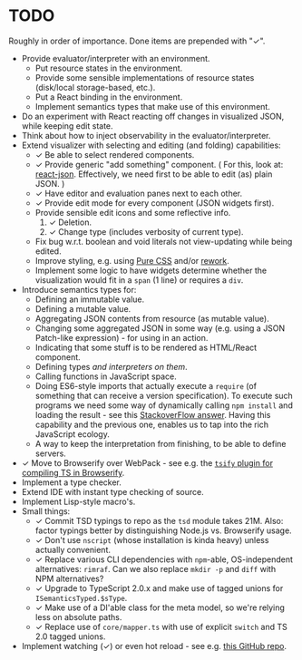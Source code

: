 # TODO

Roughly in order of importance.
Done items are prepended with "&#10003;".

* Provide evaluator/interpreter with an environment.
	* Put resource states in the environment.
	* Provide some sensible implementations of resource states (disk/local storage-based, etc.).
	* Put a React binding in the environment.
	* Implement semantics types that make use of this environment.
* Do an experiment with React reacting off changes in visualized JSON, while keeping edit state.
* Think about how to inject observability in the evaluator/interpreter.
* Extend visualizer with selecting and editing (and folding) capabilities:
	* &#10003; Be able to select rendered components.
	* &#10003; Provide generic "add something" component.
		(
			For this, look at: [react-json](https://github.com/arqex/react-json).
			Effectively, we need first to be able to edit (as) plain JSON.
		)
	* &#10003; Have editor and evaluation panes next to each other.
	* &#10003; Provide edit mode for every component (JSON widgets first).
	* Provide sensible edit icons and some reflective info.
		1. &#10003; Deletion.
		2. &#10003; Change type (includes verbosity of current type).
	* Fix bug w.r.t. boolean and void literals not view-updating while being edited.
	* Improve styling, e.g. using [Pure CSS](http://purecss.io/) and/or [rework](https://github.com/reworkcss/rework).
	* Implement some logic to have widgets determine whether the visualization would fit in a `span` (1 line) or requires a `div`.
* Introduce semantics types for:
	* Defining an immutable value.
	* Defining a mutable value.
	* Aggregating JSON contents from resource (as mutable value).
	* Changing some aggregated JSON in some way (e.g. using a JSON Patch-like expression) - for using in an action.
	* Indicating that some stuff is to be rendered as HTML/React component.
	* Defining types *and interpreters on them*.
	* Calling functions in JavaScript space.
	* Doing ES6-style imports that actually execute a `require` (of something that can receive a version specification).
		To execute such programs we need some way of dynamically calling `npm install` and loading the result
			- see this [StackoverFlow answer](http://stackoverflow.com/questions/15957529/can-i-install-a-npm-package-from-javascript-running-in-node-js/15957574#15957574).
		Having this capability and the previous one, enables us to tap into the rich JavaScript ecology.
	* A way to keep the interpretation from finishing, to be able to define servers.
* &#10003; Move to Browserify over WebPack - see e.g. the [`tsify` plugin for compiling TS in Browserify](https://www.npmjs.com/package/tsify).
* Implement a type checker.
* Extend IDE with instant type checking of source.
* Implement Lisp-style macro's.
* Small things:
	* &#10003; Commit TSD typings to repo as the `tsd` module takes 21M.
		Also: factor typings better by distinguishing Node.js vs. Browserify usage.
	* &#10003; Don't use `nscript` (whose installation is kinda heavy) unless actually convenient.
	* &#10003; Replace various CLI dependencies with `npm`-able, OS-independent alternatives: `rimraf`.
		Can we also replace `mkdir -p` and `diff` with NPM alternatives?
	* &#10003; Upgrade to TypeScript 2.0.x and make use of tagged unions for `ISemanticsTyped.$sType`.
	* &#10003; Make use of a DI'able class for the meta model, so we're relying less on absolute paths.
	* &#10003; Replace use of `core/mapper.ts` with use of explicit `switch` and TS 2.0 tagged unions.
* Implement watching (&#10003;) or even hot reload - see e.g. [this GitHub repo](https://github.com/milankinen/livereactload).


